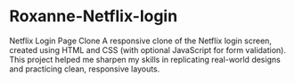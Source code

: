 # Roxanne-Netflix-login
Netflix Login Page Clone A responsive clone of the Netflix login screen, created using HTML and CSS (with optional JavaScript for form validation). This project helped me sharpen my skills in replicating real-world designs and practicing clean, responsive layouts.
